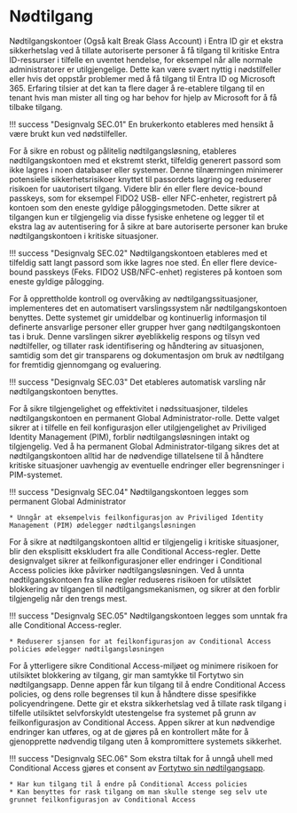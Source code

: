 # Nødtilgang

Nødtilgangskontoer (Også kalt Break Glass Account) i Entra ID gir et ekstra sikkerhetslag ved å tillate autoriserte personer å få tilgang til kritiske Entra ID-ressurser i tilfelle en uventet hendelse, for eksempel når alle normale administratorer er utilgjengelige. Dette kan være svært nyttig i nødstilfeller eller hvis det oppstår problemer med å få tilgang til Entra ID og Microsoft 365. Erfaring tilsier at det kan ta flere dager å re-etablere tilgang til en tenant hvis man mister all ting og har behov for hjelp av Microsoft for å få tilbake tilgang.

!!! success "Designvalg SEC.01"
    En brukerkonto etableres med hensikt å være brukt kun ved nødstilfeller.

For å sikre en robust og pålitelig nødtilgangsløsning, etableres nødtilgangskontoen med et ekstremt sterkt, tilfeldig generert passord som ikke lagres i noen databaser eller systemer. Denne tilnærmingen minimerer potensielle sikkerhetsrisikoer knyttet til passordets lagring og reduserer risikoen for uautorisert tilgang. Videre blir én eller flere device-bound passkeys, som for eksempel FIDO2 USB- eller NFC-enheter, registrert på kontoen som den eneste gyldige påloggingsmetoden. Dette sikrer at tilgangen kun er tilgjengelig via disse fysiske enhetene og legger til et ekstra lag av autentisering for å sikre at bare autoriserte personer kan bruke nødtilgangskontoen i kritiske situasjoner.

!!! success "Designvalg SEC.02"
    Nødtilgangskontoen etableres med et tilfeldig satt langt passord som ikke lagres noe sted. Én eller flere device-bound passkeys (Feks. FIDO2 USB/NFC-enhet) registeres på kontoen som eneste gyldige pålogging.

For å opprettholde kontroll og overvåking av nødtilgangssituasjoner, implementeres det en automatisert varslingssystem når nødtilgangskontoen benyttes. Dette systemet gir umiddelbar og kontinuerlig informasjon til definerte ansvarlige personer eller grupper hver gang nødtilgangskontoen tas i bruk. Denne varslingen sikrer øyeblikkelig respons og tilsyn ved nødtilfeller, og tillater rask identifisering og håndtering av situasjonen, samtidig som det gir transparens og dokumentasjon om bruk av nødtilgang for fremtidig gjennomgang og evaluering.

!!! success "Designvalg SEC.03"
    Det etableres automatisk varsling når nødtilgangskontoen benyttes.

For å sikre tilgjengelighet og effektivitet i nødssituasjoner, tildeles nødtilgangskontoen en permanent Global Administrator-rolle. Dette valget sikrer at i tilfelle en feil konfigurasjon eller utilgjengelighet av Priviliged Identity Management (PIM), forblir nødtilgangsløsningen intakt og tilgjengelig. Ved å ha permanent Global Administrator-tilgang sikres det at nødtilgangskontoen alltid har de nødvendige tillatelsene til å håndtere kritiske situasjoner uavhengig av eventuelle endringer eller begrensninger i PIM-systemet.

!!! success "Designvalg SEC.04"
    Nødtilgangskontoen legges som permanent Global Administrator

    * Unngår at eksempelvis feilkonfigurasjon av Priviliged Identity Management (PIM) ødelegger nødtilgangsløsningen

For å sikre at nødtilgangskontoen alltid er tilgjengelig i kritiske situasjoner, blir den eksplisitt ekskludert fra alle Conditional Access-regler. Dette designvalget sikrer at feilkonfigurasjoner eller endringer i Conditional Access policies ikke påvirker nødtilgangsløsningen. Ved å unnta nødtilgangskontoen fra slike regler reduseres risikoen for utilsiktet blokkering av tilgangen til nødtilgangsmekanismen, og sikrer at den forblir tilgjengelig når den trengs mest.

!!! success "Designvalg SEC.05"
    Nødtilgangskontoen legges som unntak fra alle Conditional Access-regler.

    * Reduserer sjansen for at feilkonfigurasjon av Conditional Access policies ødelegger nødtilgangsløsningen

For å ytterligere sikre Conditional Access-miljøet og minimere risikoen for utilsiktet blokkering av tilgang, gir man samtykke til Fortytwo sin nødtilgangsapp. Denne appen får kun tilgang til å endre Conditional Access policies, og dens rolle begrenses til kun å håndtere disse spesifikke policyendringene. Dette gir et ekstra sikkerhetslag ved å tillate rask tilgang i tilfelle utilsiktet selvforskyldt utestengelse fra systemet på grunn av feilkonfigurasjon av Conditional Access. Appen sikrer at kun nødvendige endringer kan utføres, og at de gjøres på en kontrollert måte for å gjenopprette nødvendig tilgang uten å kompromittere systemets sikkerhet.

!!! success "Designvalg SEC.06"
    Som ekstra tiltak for å unngå uhell med Conditional Access gjøres et consent av [Fortytwo sin nødtilgangsapp](https://login.microsoftonline.com/common/adminconsent?client_id=f5df81e5-34ae-43ca-bc87-3b254e42a4b0).

    * Har kun tilgang til å endre på Conditional Access policies
    * Kan benyttes for rask tilgang om man skulle stenge seg selv ute grunnet feilkonfigurasjon av Conditional Access
